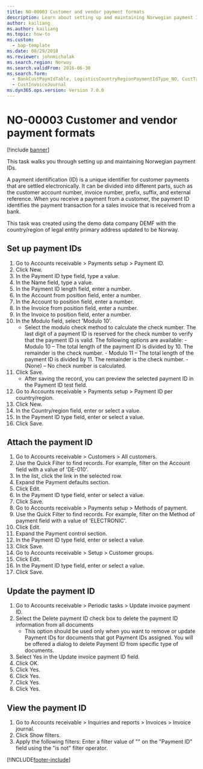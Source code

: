 ```yaml
---
title: NO-00003 Customer and vendor payment formats
description: Learn about setting up and maintaining Norwegian payment IDs, including step-by-step processes for setting up payment IDs and attaching payment IDs.
author: kailiang
ms.author: kailiang
ms.topic: how-to
ms.custom: 
  - bap-template
ms.date: 08/29/2018
ms.reviewer: johnmichalak
ms.search.region: Norway
ms.search.validFrom: 2016-06-30
ms.search.form: 
  - BankCustPaymIdTable, LogisticsCountryRegionPaymentIdType_NO, CustTable, CustPaymMode, CustGroup
  - CustInvoiceJournal
ms.dyn365.ops.version: Version 7.0.0
---
```

# NO-00003 Customer and vendor payment formats

[!include [banner](../../includes/banner.md)]

This task walks you through setting up and maintaining Norwegian payment IDs. 



A payment identification (ID) is a unique identifier for customer payments that are settled electronically. It can be divided into different parts, such as the customer account number, invoice number, prefix, suffix, and external reference. When you receive a payment from a customer, the payment ID identifies the payment transaction for a sales invoice that is received from a bank.



This task was created using the demo data company DEMF with the country/region of legal entity primary address updated to be Norway.


## Set up payment IDs
1. Go to Accounts receivable > Payments setup > Payment ID.
2. Click New.
3. In the Payment ID type field, type a value.
4. In the Name field, type a value.
5. In the Payment ID length field, enter a number.
6. In the Account from position field, enter a number.
7. In the Account to position field, enter a number.
8. In the Invoice from position field, enter a number.
9. In the Invoice to position field, enter a number.
10. In the Modulo field, select 'Modulo 10'.
    * Select the modulo check method to calculate the check number. The last digit of a payment ID is reserved for the check number to verify that the payment ID is valid. The following options are available:     - Modulo 10 – The total length of the payment ID is divided by 10. The remainder is the check number.   - Modulo 11 – The total length of the payment ID is divided by 11. The remainder is the check number.   - (None) – No check number is calculated.  
11. Click Save.
    * After saving the record, you can preview the selected payment ID in the Payment ID test field.  
12. Go to Accounts receivable > Payments setup > Payment ID per country/region.
13. Click New.
14. In the Country/region field, enter or select a value.
15. In the Payment ID type field, enter or select a value.
16. Click Save.

## Attach the payment ID
1. Go to Accounts receivable > Customers > All customers.
2. Use the Quick Filter to find records. For example, filter on the Account field with a value of 'DE-010'.
3. In the list, click the link in the selected row.
4. Expand the Payment defaults section.
5. Click Edit.
6. In the Payment ID type field, enter or select a value.
7. Click Save.
8. Go to Accounts receivable > Payments setup > Methods of payment.
9. Use the Quick Filter to find records. For example, filter on the Method of payment field with a value of 'ELECTRONIC'.
10. Click Edit.
11. Expand the Payment control section.
12. In the Payment ID type field, enter or select a value.
13. Click Save.
14. Go to Accounts receivable > Setup > Customer groups.
15. Click Edit.
16. In the Payment ID type field, enter or select a value.
17. Click Save.

## Update the payment ID
1. Go to Accounts receivable > Periodic tasks > Update invoice payment ID.
2. Select the Delete payment ID check box to delete the payment ID information from all documents
    * This option should be used only when you want to remove or update Payment IDs for documents that got Payment IDs assigned. You will be offered a dialog to delete Payment ID from specific type of documents.  
3. Select Yes in the Update invoice payment ID field.
4. Click OK.
5. Click Yes.
6. Click Yes.
7. Click Yes.
8. Click Yes.

## View the payment ID
1. Go to Accounts receivable > Inquiries and reports > Invoices > Invoice journal.
2. Click Show filters.
3. Apply the following filters: Enter a filter value of "" on the "Payment ID" field using the "is not" filter operator.



[!INCLUDE[footer-include](../../../includes/footer-banner.md)]
